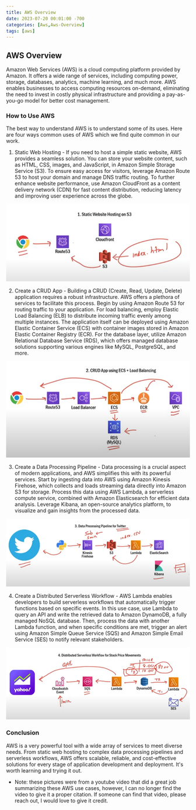 ```yaml
---
title: AWS Overview
date: 2023-07-20 00:01:00 -700
categories: [Aws,Aws-Overview]
tags: [aws]
---
```


## AWS Overview
Amazon Web Services (AWS) is a cloud computing platform provided by Amazon. It offers a wide range of services, including computing power, storage, databases, analytics, machine learning, and much more. AWS enables businesses to access computing resources on-demand, eliminating the need to invest in costly physical infrastructure and providing a pay-as-you-go model for better cost management.

### How to Use AWS
The best way to understand AWS is to understand some of its uses. Here are four ways common uses of AWS which we find quite common in our work.

1. Static Web Hosting - If you need to host a simple static website, AWS provides a seamless solution. You can store your website content, such as HTML, CSS, images, and JavaScript, in Amazon Simple Storage Service (S3). To ensure easy access for visitors, leverage Amazon Route 53 to host your domain and manage DNS traffic routing. To further enhance website performance, use Amazon CloudFront as a content delivery network (CDN) for fast content distribution, reducing latency and improving user experience across the globe.

![Static_Web_Hosting.png](https://raw.githubusercontent.com/ArcticTech/arctictech.github.io/main/assets/img/posts/Static_Web_Hosting.png?raw=true)

2. Create a CRUD App - Building a CRUD (Create, Read, Update, Delete) application requires a robust infrastructure. AWS offers a plethora of services to facilitate this process. Begin by using Amazon Route 53 for routing traffic to your application. For load balancing, employ Elastic Load Balancing (ELB) to distribute incoming traffic evenly among multiple instances. The application itself can be deployed using Amazon Elastic Container Service (ECS) with container images stored in Amazon Elastic Container Registry (ECR). For the database layer, utilize Amazon Relational Database Service (RDS), which offers managed database solutions supporting various engines like MySQL, PostgreSQL, and more.

![Crud_App.png](https://raw.githubusercontent.com/ArcticTech/arctictech.github.io/main/assets/img/posts/Crud_App.png?raw=true)

3. Create a Data Processing Pipeline - Data processing is a crucial aspect of modern applications, and AWS simplifies this with its powerful services. Start by ingesting data into AWS using Amazon Kinesis Firehose, which collects and loads streaming data directly into Amazon S3 for storage. Process this data using AWS Lambda, a serverless compute service, combined with Amazon Elasticsearch for efficient data analysis. Leverage Kibana, an open-source analytics platform, to visualize and gain insights from the processed data.

![Data_Processing_Pipeline.png](https://raw.githubusercontent.com/ArcticTech/arctictech.github.io/main/assets/img/posts/Data_Processing_Pipeline.png?raw=true)

4. Create a Distributed Serverless Workflow - AWS Lambda enables developers to build serverless workflows that automatically trigger functions based on specific events. In this use case, use Lambda to query an API and write the retrieved data to Amazon DynamoDB, a fully managed NoSQL database. Then, process the data with another Lambda function, and when specific conditions are met, trigger an alert using Amazon Simple Queue Service (SQS) and Amazon Simple Email Service (SES) to notify relevant stakeholders.

![Stock_Prices_App.png](https://raw.githubusercontent.com/ArcticTech/arctictech.github.io/main/assets/img/posts/Stock_Prices_App.png?raw=true)

### Conclusion
AWS is a very powerful tool with a wide array of services to meet diverse needs. From static web hosting to complex data processing pipelines and serverless workflows, AWS offers scalable, reliable, and cost-effective solutions for every stage of application development and deployment. It's worth learning and trying it out.

* Note: these pictures were from a youtube video that did a great job summarizing these AWS use cases, however, I can no longer find the video to give it a proper citation. If someone can find that video, please reach out, I would love to give it credit.

